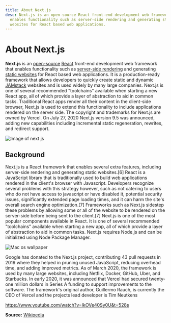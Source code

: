 ```yaml
---
title: About Next.js
desc: Next.js is an open-source React front-end development web framework that
  enables functionality such as server-side rendering and generating static
  websites for React based web applications.
---
```

# About Next.js

**Next.js** is an [open-source](https://en.wikipedia.org/wiki/Open-source) [React](https://en.wikipedia.org/wiki/React_(web_framework)) front-end development web framework that enables functionality such as [server-side rendering](https://en.wikipedia.org/wiki/Server-side_scripting) and generating [static websites](https://en.wikipedia.org/wiki/Static_web_page) for React based web applications. It is a production-ready framework that allows developers to quickly create static and dynamic [JAMstack](https://en.wikipedia.org/wiki/JAMstack) websites and is used widely by many large companies. Next.js is one of several recommended "toolchains" available when starting a new React app, all of which provide a layer of abstraction to aid in common tasks. Traditional React apps render all their content in the client-side browser, Next.js is used to extend this functionality to include applications rendered on the server side. The copyright and trademarks for Next.js are owned by Vercel. On July 27, 2020 Next.js version 9.5 was announced, adding new capabilities including incremental static regeneration, rewrites, and redirect support.

![Image of next js](https://res.cloudinary.com/biaksangmunsong/image/upload/c_scale,f_auto,q_auto,w_1000/v1610410670/nextjs_ehnv3j.png "Image of next js")

## Background

Next.js is a React framework that enables several extra features, including server-side rendering and generating static websites.\[6] React is a JavaScript library that is traditionally used to build web applications rendered in the client's browser with Javascript. Developers recognize several problems with this strategy however, such as not catering to users who do not have access to javascript or have disabled it, potential security issues, significantly extended page loading times, and it can harm the site's overall search engine optimization.\[7] Frameworks such as Next.js sidestep these problems by allowing some or all of the website to be rendered on the server-side before being sent to the client.\[7] Next.js is one of the most popular components available in React. It is one of several recommended "toolchains" available when starting a new app, all of which provide a layer of abstraction to aid in common tasks. Next.js requires Node.js and can be initialized using Node Package Manager.

![Mac os wallpaper](https://res.cloudinary.com/biaksangmunsong/image/upload/c_scale,f_auto,q_auto,w_1000/v1610404971/10-14-Night_ndqbrd.jpg "Mac os wallpaper")

Google has donated to the Next.js project, contributing 43 pull requests in 2019 where they helped in pruning unused JavaScript, reducing overhead time, and adding improved metrics. As of March 2020, the framework is used by many large websites, including Netflix, Docker, GitHub, Uber, and Starbucks. In early 2020, it was announced that Vercel had secured twenty-one million dollars in Series A funding to support improvements to the software. The framework's original author, Guillermo Rauch, is currently the CEO of Vercel and the projects lead developer is Tim Neutkens

<https://www.youtube.com/watch?v=IkOVe40Sy0U&t=528s>

**Source:** [Wikipedia](https://en.wikipedia.org/wiki/Next.js)